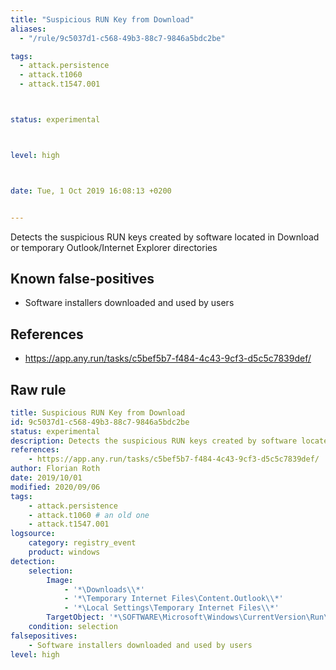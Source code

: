 ```yaml
---
title: "Suspicious RUN Key from Download"
aliases:
  - "/rule/9c5037d1-c568-49b3-88c7-9846a5bdc2be"

tags:
  - attack.persistence
  - attack.t1060
  - attack.t1547.001



status: experimental



level: high



date: Tue, 1 Oct 2019 16:08:13 +0200


---
```


Detects the suspicious RUN keys created by software located in Download or temporary Outlook/Internet Explorer directories

<!--more-->


## Known false-positives

* Software installers downloaded and used by users



## References

* https://app.any.run/tasks/c5bef5b7-f484-4c43-9cf3-d5c5c7839def/


## Raw rule
```yaml
title: Suspicious RUN Key from Download
id: 9c5037d1-c568-49b3-88c7-9846a5bdc2be
status: experimental
description: Detects the suspicious RUN keys created by software located in Download or temporary Outlook/Internet Explorer directories
references:
    - https://app.any.run/tasks/c5bef5b7-f484-4c43-9cf3-d5c5c7839def/
author: Florian Roth
date: 2019/10/01
modified: 2020/09/06
tags:
    - attack.persistence
    - attack.t1060 # an old one
    - attack.t1547.001
logsource:
    category: registry_event
    product: windows
detection:
    selection:
        Image: 
            - '*\Downloads\\*'
            - '*\Temporary Internet Files\Content.Outlook\\*'
            - '*\Local Settings\Temporary Internet Files\\*'
        TargetObject: '*\SOFTWARE\Microsoft\Windows\CurrentVersion\Run\\*'
    condition: selection
falsepositives:
    - Software installers downloaded and used by users
level: high

```
